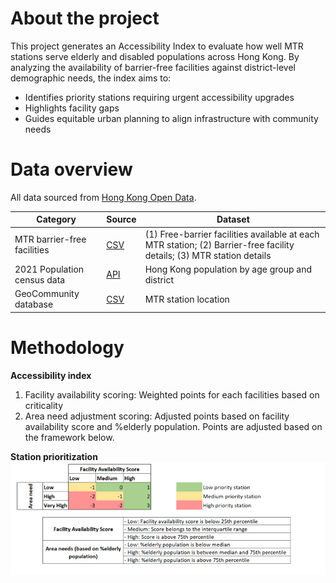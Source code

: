 # About the project

This project generates an Accessibility Index to evaluate how well MTR stations serve elderly and disabled populations across Hong Kong. By analyzing the availability of barrier-free facilities against district-level demographic needs, the index aims to:

- Identifies priority stations requiring urgent accessibility upgrades
- Highlights facility gaps
- Guides equitable urban planning to align infrastructure with community needs

# Data overview

All data sourced from [Hong Kong Open Data](https://data.gov.hk/).

| Category | Source | Dataset |
|----------|--------|---------------|
|MTR barrier-free facilities| [CSV](https://data.gov.hk/en-data/dataset/mtr-data-routes-fares-barrier-free-facilities) | (1) Free-barrier facilities available at each MTR station; (2) Barrier-free facility details; (3) MTR station details |
|2021 Population census data| [API](https://data.gov.hk/en-data/dataset/hk-censtatd-census_geo-2021-population-census-by-dcd/resource/dd44d37e-85c7-49b7-b485-644db561cf80) | Hong Kong population by age group and district |
|GeoCommunity database | [CSV](https://data.gov.hk/en-data/dataset/hk-landsd-openmap-development-hkms-digital-geocom) | MTR station location |


# Methodology

**Accessibility index**
1. Facility availability scoring: Weighted points for each facilities based on criticality
2. Area need adjustment scoring: Adjusted points based on facility availability score and %elderly population. Points are adjusted based on the framework below.

**Station prioritization**
![Index & Prioritization framework](images/index_prioritization_framework.png)